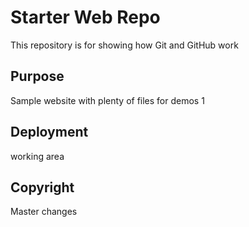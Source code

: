 # Starter Web Repo

This repository is for showing how Git and GitHub work

## Purpose

Sample website with plenty of files for demos 1

## Deployment
working area

## Copyright
Master changes

